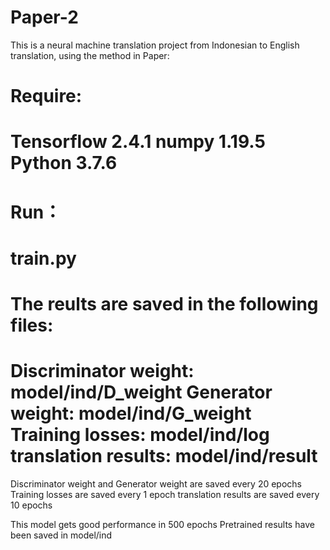 # Paper-2

This is a neural machine translation project from Indonesian to English translation, 
using the method in Paper: <Machine Translation in Low-Resource Languages by an Adversarial Neural Network.>

Require:
=====================
  Tensorflow 2.4.1
  numpy 1.19.5
  Python 3.7.6
=====================

Run：
=====================
train.py
=====================

The reults are saved in the following files:
=====================
Discriminator weight: model/ind/D_weight
Generator weight: model/ind/G_weight
Training losses: model/ind/log
translation results: model/ind/result
=====================

Discriminator weight and Generator weight are saved every 20 epochs
Training losses are saved every 1 epoch
translation results are saved every 10 epochs

This model gets good performance in 500 epochs
Pretrained results have been saved in model/ind
